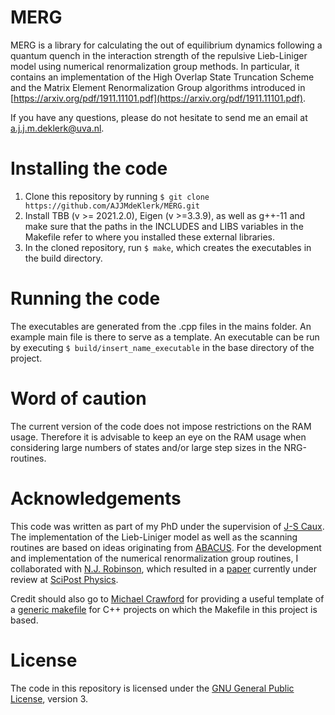 # MERG

MERG is a library for calculating the out of equilibrium dynamics following a
quantum quench in the interaction strength of the repulsive Lieb-Liniger model
using numerical renormalization group methods. In particular, it contains an
implementation of the High Overlap State Truncation Scheme and the Matrix
Element Renormalization Group algorithms introduced in
[https://arxiv.org/pdf/1911.11101.pdf](https://arxiv.org/pdf/1911.11101.pdf). 

If you have any questions, please do not hesitate to send me an email at
[a.j.j.m.deklerk@uva.nl](mailto:a.j.j.m.deklerk@uva.nl).

# Installing the code

1. Clone this repository by running `` $ git clone https://github.com/AJJMdeKlerk/MERG.git ``
2. Install TBB (v >= 2021.2.0), Eigen (v >=3.3.9), as well as g++-11 and make
   sure that the paths in the INCLUDES and LIBS variables in the Makefile refer
   to where you installed these external libraries. 
3. In the cloned repository, run `` $ make ``, which creates the executables in
   the build directory.

# Running the code

The executables are generated from the .cpp files in the mains folder. An
example main file is there to serve as a template. An executable can be run by
executing `` $ build/insert_name_executable `` in the base directory of the
project. 

# Word of caution 

The current version of the code does not impose restrictions on the RAM usage. 
Therefore it is advisable to keep an eye on the RAM usage when considering large
numbers of states and/or large step sizes in the NRG-routines. 

# Acknowledgements

This code was written as part of my PhD under the supervision of [J-S
Caux](https://jscaux.org/). The implementation of the Lieb-Liniger model as well
as the scanning routines are based on ideas originating from
[ABACUS](https://aip.scitation.org/doi/10.1063/1.3216474). For the development
and implementation of the numerical renormalization group routines, I
collaborated with [N.J. Robinson](https://neiljrobinson.com/), which resulted in
a [paper](https://arxiv.org/pdf/1911.11101.pdf) currently under review at
[SciPost Physics](https://scipost.org/SciPostPhys). 

Credit should also go to [Michael Crawford](https://github.com/mbcrawfo) for
providing a useful template of a [generic
makefile](https://github.com/mbcrawfo/GenericMakefile) for C++ projects on which
the Makefile in this project is based.

# License

The code in this repository is licensed under the [GNU General Public
License](https://www.gnu.org/licenses/gpl-3.0.html), version 3.
